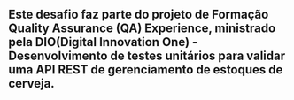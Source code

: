 <h2>Este desafio faz parte do projeto de Formação Quality Assurance (QA) Experience, ministrado pela DIO(Digital Innovation One) - Desenvolvimento de testes unitários para validar uma API REST de gerenciamento de estoques de cerveja.</h2>





